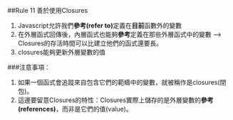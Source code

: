 ##Rule 11 善於使用Closures
1. Javascript允許我們<strong>參考(refer to)</strong>定義在<strong>目前</strong>函數外的變數
2. 在外層函式回傳後，內層函式也能夠<strong>參考</strong>定義在那些外層函式中的變數 --> Closures的存活時間可以比建立他們的函式還要長。
3. closures能夠更新外層變數的值

###注意事項：
1. 如果一個函式會追蹤來自包含它們的範疇中的變數，就被稱作是closures(閉包)。
2. 這邊要留意Closures的特性：Closures實際上儲存的是外層變數的<strong>參考(references)</strong>，而非是它們的值(value)。

